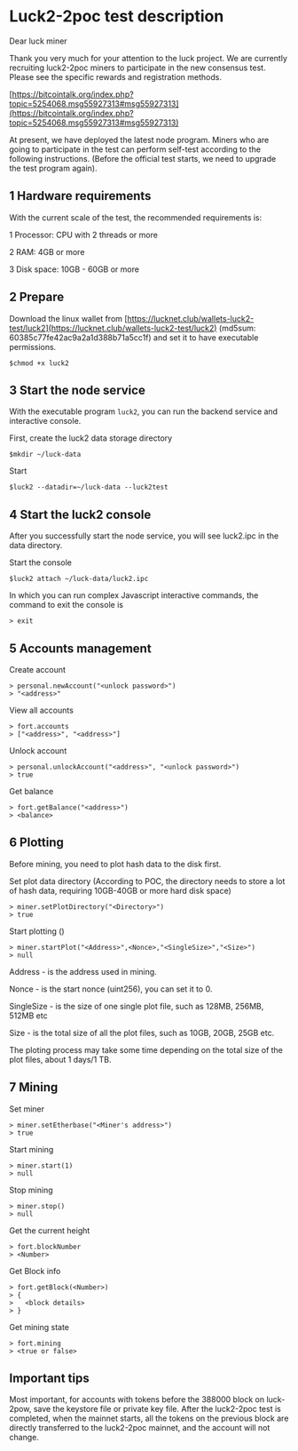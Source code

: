 # Luck2-2poc test description #

Dear luck miner

Thank you very much for your attention to the luck project. We are currently recruiting luck2-2poc miners to participate in the new consensus test. Please see the specific rewards and registration methods.

[https://bitcointalk.org/index.php?topic=5254068.msg55927313#msg55927313](https://bitcointalk.org/index.php?topic=5254068.msg55927313#msg55927313)

At present, we have deployed the latest node program. Miners who are going to participate in the test can perform self-test according to the following instructions. (Before the official test starts, we need to upgrade the test program again).

## 1 Hardware requirements ##
With the current scale of the test, the recommended requirements is:

1 Processor: CPU with 2 threads or more

2 RAM: 4GB or more

3 Disk space: 10GB - 60GB or more

## 2 Prepare ##

Download the linux wallet from [https://lucknet.club/wallets-luck2-test/luck2](https://lucknet.club/wallets-luck2-test/luck2) (md5sum: 60385c77fe42ac9a2a1d388b71a5cc1f) and set it to have executable permissions.

    $chmod +x luck2

## 3 Start the node service ##

With the executable program `luck2`, you can run the backend service and interactive console.

First, create the luck2 data storage directory

    $mkdir ~/luck-data

Start

    $luck2 --datadir=~/luck-data --luck2test

## 4 Start the luck2 console ##

After you successfully start the node service, you will see luck2.ipc in the data directory.

Start the console

    $luck2 attach ~/luck-data/luck2.ipc

In which you can run complex Javascript interactive commands, the command to exit the console is

    > exit

## 5 Accounts management ##

Create account

    > personal.newAccount("<unlock password>")
    > "<address>"
    
View all accounts

    > fort.accounts
    > ["<address>", "<address>"]

Unlock account

	> personal.unlockAccount("<address>", "<unlock password>")
	> true

Get balance
    
    > fort.getBalance("<address>")
    > <balance>

## 6 Plotting ##

Before mining, you need to plot hash data to the disk first.

Set plot data directory (According to POC, the directory needs to store a lot of hash data, requiring 10GB-40GB or more hard disk space)

    > miner.setPlotDirectory("<Directory>")
    > true

Start plotting ()

    > miner.startPlot("<Address>",<Nonce>,"<SingleSize>","<Size>")
    > null

Address - is the address used in mining.

Nonce - is the start nonce (uint256), you can set it to 0.

SingleSize - is the size of one single plot file, such as 128MB, 256MB, 512MB etc

Size - is the total size of all the plot files, such as 10GB, 20GB, 25GB etc.

The ploting process may take some time depending on the total size of the plot files, about 1 days/1 TB.

## 7 Mining ##

Set miner

    > miner.setEtherbase("<Miner's address>")
    > true

Start mining

    > miner.start(1)
    > null

Stop mining

    > miner.stop()
    > null

Get the current height

    > fort.blockNumber
    > <Number>

Get Block info

    > fort.getBlock(<Number>)
    > {
    >   <block details>
    > }

Get mining state

    > fort.mining
    > <true or false>

## Important tips ##

Most important, for accounts with tokens before the 388000 block on luck-2pow, save the keystore file or private key file. After the luck2-2poc test is completed, when the mainnet starts, all the tokens on the previous block are directly transferred to the luck2-2poc mainnet, and the account will not change.